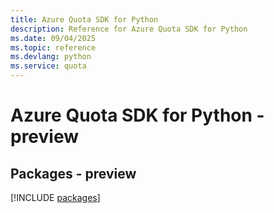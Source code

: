 ```yaml
---
title: Azure Quota SDK for Python
description: Reference for Azure Quota SDK for Python
ms.date: 09/04/2025
ms.topic: reference
ms.devlang: python
ms.service: quota
---
```

# Azure Quota SDK for Python - preview
## Packages - preview
[!INCLUDE [packages](quota-index.md)]